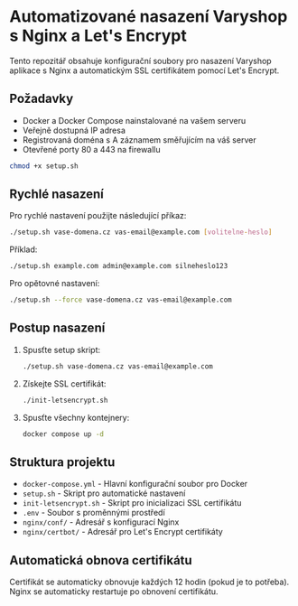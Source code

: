 # Automatizované nasazení Varyshop s Nginx a Let's Encrypt

Tento repozitář obsahuje konfigurační soubory pro nasazení Varyshop aplikace s Nginx a automatickým SSL certifikátem pomocí Let's Encrypt.

## Požadavky

- Docker a Docker Compose nainstalované na vašem serveru
- Veřejně dostupná IP adresa
- Registrovaná doména s A záznamem směřujícím na váš server
- Otevřené porty 80 a 443 na firewallu

```bash
chmod +x setup.sh
```
## Rychlé nasazení

Pro rychlé nastavení použijte následující příkaz:

```bash
./setup.sh vase-domena.cz vas-email@example.com [volitelne-heslo]
```

Příklad:
```bash
./setup.sh example.com admin@example.com silneheslo123
```

Pro opětovné nastavení:
```bash
./setup.sh --force vase-domena.cz vas-email@example.com
```

## Postup nasazení

1. Spusťte setup skript:
   ```bash
   ./setup.sh vase-domena.cz vas-email@example.com
   ```

2. Získejte SSL certifikát:
   ```bash
   ./init-letsencrypt.sh
   ```

3. Spusťte všechny kontejnery:
   ```bash
   docker compose up -d
   ```

## Struktura projektu

- `docker-compose.yml` - Hlavní konfigurační soubor pro Docker
- `setup.sh` - Skript pro automatické nastavení
- `init-letsencrypt.sh` - Skript pro inicializaci SSL certifikátu
- `.env` - Soubor s proměnnými prostředí
- `nginx/conf/` - Adresář s konfigurací Nginx
- `nginx/certbot/` - Adresář pro Let's Encrypt certifikáty

## Automatická obnova certifikátu

Certifikát se automaticky obnovuje každých 12 hodin (pokud je to potřeba). Nginx se automaticky restartuje po obnovení certifikátu.
